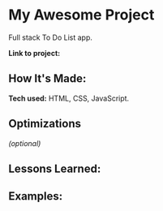 # My Awesome Project
Full stack To Do List app.

**Link to project:** 



## How It's Made:

**Tech used:** HTML, CSS, JavaScript.



## Optimizations
*(optional)*



## Lessons Learned:



## Examples:
